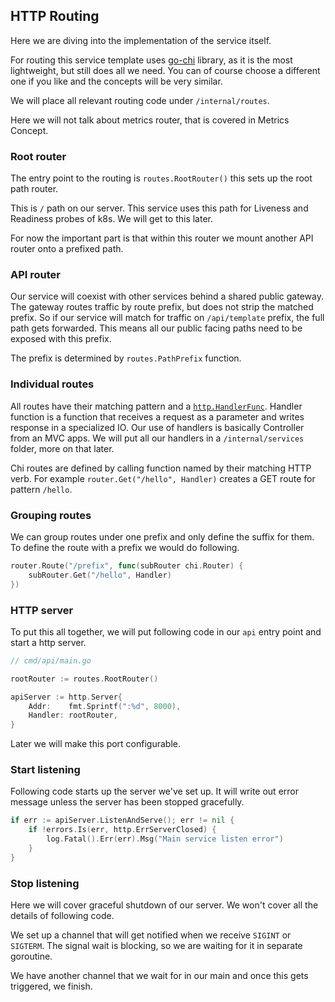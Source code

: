 ## HTTP Routing

Here we are diving into the implementation of the service itself.

For routing this service template uses [go-chi](https://go-chi.io/#/) library, as it is the most lightweight, but still does all we need.
You can of course choose a different one if you like and the concepts will be very similar.

We will place all relevant routing code under `/internal/routes`.

Here we will not talk about metrics router, that is covered in Metrics Concept.

### Root router

The entry point to the routing is `routes.RootRouter()` this sets up the root path router.

This is `/` path on our server.
This service uses this path for Liveness and Readiness probes of k8s.
We will get to this  later.

For now the important part is that within this router we mount another API router onto a prefixed path.

### API router

Our service will coexist with other services behind a shared public gateway.
The gateway routes traffic by route prefix, but does not strip the matched prefix.
So if our service will match for traffic on `/api/template` prefix, the full path gets forwarded.
This means all our public facing paths need to be exposed with this prefix.

The prefix is determined by `routes.PathPrefix` function.

### Individual routes

All routes have their matching pattern and a [`http.HandlerFunc`](https://pkg.go.dev/net/http#HandlerFunc).
Handler function is a function that receives a request as a parameter and writes response in a specialized IO.
Our use of handlers is basically Controller from an MVC apps.
We will put all our handlers in a `/internal/services` folder, more on that later.

Chi routes are defined by calling function named by their matching HTTP verb.
For example `router.Get("/hello", Handler)` creates a GET route for pattern `/hello`.

### Grouping routes

We can group routes under one prefix and only define the suffix for them.
To define the route with a prefix we would do following.

```go
router.Route("/prefix", func(subRouter chi.Router) {
	subRouter.Get("/hello", Handler)
})
```

### HTTP server

To put this all together, we will put following code in our `api` entry point and start a http server.

```go
// cmd/api/main.go

rootRouter := routes.RootRouter()

apiServer := http.Server{
    Addr:    fmt.Sprintf(":%d", 8000),
    Handler: rootRouter,
}
```

Later we will make this port configurable.

### Start listening

Following code starts up the server we've set up.
It will write out error message unless the server has been stopped gracefully. 

```go
if err := apiServer.ListenAndServe(); err != nil {
    if !errors.Is(err, http.ErrServerClosed) {
        log.Fatal().Err(err).Msg("Main service listen error")
    }
}
```

### Stop listening

Here we will cover graceful shutdown of our server.
We won't cover all the details of following code.

We set up a channel that will get notified when we receive `SIGINT` or `SIGTERM`.
The signal wait is blocking, so we are waiting for it in separate goroutine.

We have another channel that we wait for in our main and once this gets triggered, we finish.